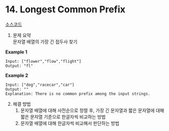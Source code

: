 # 14. Longest Common Prefix
[소스코드](https://github.com/apio1130/algorithm-practice/blob/master/src/main/java/com/algorithm/leetcode/longestcommonprefix/Solution.java)


1. 문제 요약  
문자열 배열의 가장 긴 접두사 찾기

**Example 1**
```
Input: ["flower","flow","flight"]
Output: "fl" 
```  
**Example 2**
```
Input: ["dog","racecar","car"]
Output: ""
Explanation: There is no common prefix among the input strings.
```
2. 해결 방법
    1. 문자열 배열에 대해 사전순으로 정렬 후, 가장 긴 문자열과 짧은 문자열에 대해 짧은 문자열 기준으로 한글자씩 비교하는 방법
    1. 문자열 배열에 대해 한글자씩 비교해서 판단하는 방법
